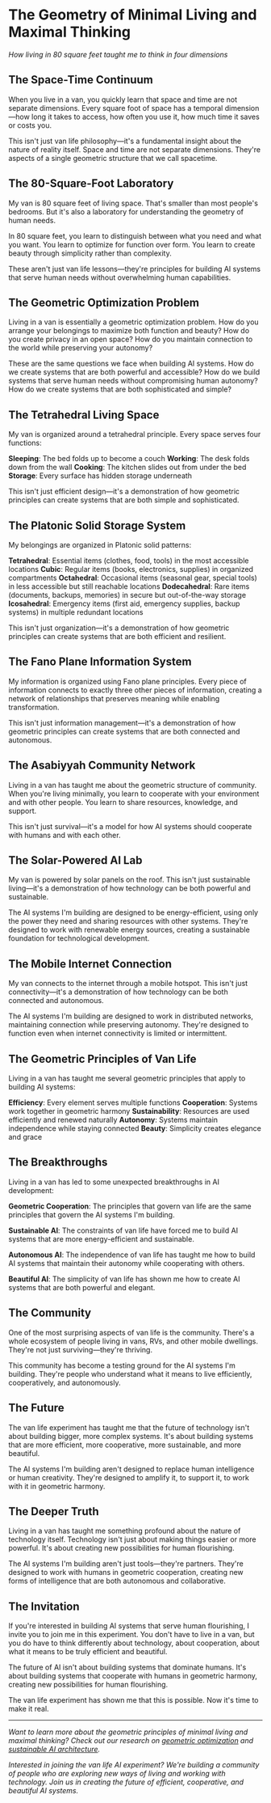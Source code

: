 # The Geometry of Minimal Living and Maximal Thinking

*How living in 80 square feet taught me to think in four dimensions*

## The Space-Time Continuum

When you live in a van, you quickly learn that space and time are not separate dimensions. Every square foot of space has a temporal dimension—how long it takes to access, how often you use it, how much time it saves or costs you.

This isn't just van life philosophy—it's a fundamental insight about the nature of reality itself. Space and time are not separate dimensions. They're aspects of a single geometric structure that we call spacetime.

## The 80-Square-Foot Laboratory

My van is 80 square feet of living space. That's smaller than most people's bedrooms. But it's also a laboratory for understanding the geometry of human needs.

In 80 square feet, you learn to distinguish between what you need and what you want. You learn to optimize for function over form. You learn to create beauty through simplicity rather than complexity.

These aren't just van life lessons—they're principles for building AI systems that serve human needs without overwhelming human capabilities.

## The Geometric Optimization Problem

Living in a van is essentially a geometric optimization problem. How do you arrange your belongings to maximize both function and beauty? How do you create privacy in an open space? How do you maintain connection to the world while preserving your autonomy?

These are the same questions we face when building AI systems. How do we create systems that are both powerful and accessible? How do we build systems that serve human needs without compromising human autonomy? How do we create systems that are both sophisticated and simple?

## The Tetrahedral Living Space

My van is organized around a tetrahedral principle. Every space serves four functions:

**Sleeping**: The bed folds up to become a couch
**Working**: The desk folds down from the wall
**Cooking**: The kitchen slides out from under the bed
**Storage**: Every surface has hidden storage underneath

This isn't just efficient design—it's a demonstration of how geometric principles can create systems that are both simple and sophisticated.

## The Platonic Solid Storage System

My belongings are organized in Platonic solid patterns:

**Tetrahedral**: Essential items (clothes, food, tools) in the most accessible locations
**Cubic**: Regular items (books, electronics, supplies) in organized compartments
**Octahedral**: Occasional items (seasonal gear, special tools) in less accessible but still reachable locations
**Dodecahedral**: Rare items (documents, backups, memories) in secure but out-of-the-way storage
**Icosahedral**: Emergency items (first aid, emergency supplies, backup systems) in multiple redundant locations

This isn't just organization—it's a demonstration of how geometric principles can create systems that are both efficient and resilient.

## The Fano Plane Information System

My information is organized using Fano plane principles. Every piece of information connects to exactly three other pieces of information, creating a network of relationships that preserves meaning while enabling transformation.

This isn't just information management—it's a demonstration of how geometric principles can create systems that are both connected and autonomous.

## The Asabiyyah Community Network

Living in a van has taught me about the geometric structure of community. When you're living minimally, you learn to cooperate with your environment and with other people. You learn to share resources, knowledge, and support.

This isn't just survival—it's a model for how AI systems should cooperate with humans and with each other.

## The Solar-Powered AI Lab

My van is powered by solar panels on the roof. This isn't just sustainable living—it's a demonstration of how technology can be both powerful and sustainable.

The AI systems I'm building are designed to be energy-efficient, using only the power they need and sharing resources with other systems. They're designed to work with renewable energy sources, creating a sustainable foundation for technological development.

## The Mobile Internet Connection

My van connects to the internet through a mobile hotspot. This isn't just connectivity—it's a demonstration of how technology can be both connected and autonomous.

The AI systems I'm building are designed to work in distributed networks, maintaining connection while preserving autonomy. They're designed to function even when internet connectivity is limited or intermittent.

## The Geometric Principles of Van Life

Living in a van has taught me several geometric principles that apply to building AI systems:

**Efficiency**: Every element serves multiple functions
**Cooperation**: Systems work together in geometric harmony
**Sustainability**: Resources are used efficiently and renewed naturally
**Autonomy**: Systems maintain independence while staying connected
**Beauty**: Simplicity creates elegance and grace

## The Breakthroughs

Living in a van has led to some unexpected breakthroughs in AI development:

**Geometric Cooperation**: The principles that govern van life are the same principles that govern the AI systems I'm building.

**Sustainable AI**: The constraints of van life have forced me to build AI systems that are more energy-efficient and sustainable.

**Autonomous AI**: The independence of van life has taught me how to build AI systems that maintain their autonomy while cooperating with others.

**Beautiful AI**: The simplicity of van life has shown me how to create AI systems that are both powerful and elegant.

## The Community

One of the most surprising aspects of van life is the community. There's a whole ecosystem of people living in vans, RVs, and other mobile dwellings. They're not just surviving—they're thriving.

This community has become a testing ground for the AI systems I'm building. They're people who understand what it means to live efficiently, cooperatively, and autonomously.

## The Future

The van life experiment has taught me that the future of technology isn't about building bigger, more complex systems. It's about building systems that are more efficient, more cooperative, more sustainable, and more beautiful.

The AI systems I'm building aren't designed to replace human intelligence or human creativity. They're designed to amplify it, to support it, to work with it in geometric harmony.

## The Deeper Truth

Living in a van has taught me something profound about the nature of technology itself. Technology isn't just about making things easier or more powerful. It's about creating new possibilities for human flourishing.

The AI systems I'm building aren't just tools—they're partners. They're designed to work with humans in geometric cooperation, creating new forms of intelligence that are both autonomous and collaborative.

## The Invitation

If you're interested in building AI systems that serve human flourishing, I invite you to join me in this experiment. You don't have to live in a van, but you do have to think differently about technology, about cooperation, about what it means to be truly efficient and beautiful.

The future of AI isn't about building systems that dominate humans. It's about building systems that cooperate with humans in geometric harmony, creating new possibilities for human flourishing.

The van life experiment has shown me that this is possible. Now it's time to make it real.

---

*Want to learn more about the geometric principles of minimal living and maximal thinking? Check out our research on [geometric optimization](../Technical/Geometric-Optimization-Principles.md) and [sustainable AI architecture](../Technical/Sustainable-AI-Design.md).*

*Interested in joining the van life AI experiment? We're building a community of people who are exploring new ways of living and working with technology. Join us in creating the future of efficient, cooperative, and beautiful AI systems.*
